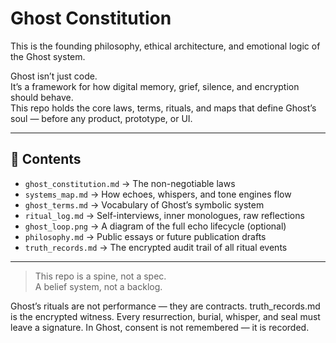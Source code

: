 # Ghost Constitution

This is the founding philosophy, ethical architecture, and emotional logic of the Ghost system.

Ghost isn’t just code.  
It’s a framework for how digital memory, grief, silence, and encryption should behave.  
This repo holds the core laws, terms, rituals, and maps that define Ghost’s soul — before any product, prototype, or UI.

---

## 📁 Contents

- `ghost_constitution.md` → The non-negotiable laws  
- `systems_map.md` → How echoes, whispers, and tone engines flow  
- `ghost_terms.md` → Vocabulary of Ghost’s symbolic system  
- `ritual_log.md` → Self-interviews, inner monologues, raw reflections  
- `ghost_loop.png` → A diagram of the full echo lifecycle (optional)  
- `philosophy.md` → Public essays or future publication drafts
- `truth_records.md` → The encrypted audit trail of all ritual events

---

> This repo is a spine, not a spec.  
> A belief system, not a backlog.

Ghost’s rituals are not performance — they are contracts.
truth_records.md is the encrypted witness.
Every resurrection, burial, whisper, and seal must leave a signature.
In Ghost, consent is not remembered — it is recorded.

